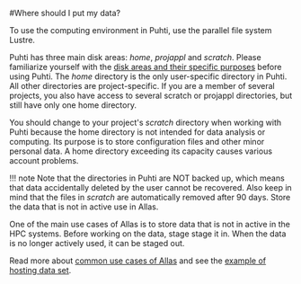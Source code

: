 #Where should I put my data?

To use the computing environment in Puhti, use the parallel file system Lustre.

Puhti has three main disk areas: _home_, _projappl_ and _scratch_. Please familiarize yourself with the [disk areas and their specific purposes](/computing/disk/) before using Puhti. The _home_ directory is the only user-specific directory in Puhti. All other directories are project-specific. If you are a member of several projects, you also have access to several scratch or projappl directories, but still have only one home directory.

You should change to your project's _scratch_ directory when working with Puhti because the home directory is not intended for data analysis or computing. Its purpose is to store configuration files and other minor personal data. A home directory exceeding its capacity causes various account problems.

!!! note
     Note that the directories in Puhti are NOT backed up, which means that data accidentally deleted by the user cannot be recovered. Also keep in mind that the files in _scratch_ are automatically removed after 90 days. Store the data that is not in active use in Allas.

One of the main use cases of Allas is to store data that is not in active in the HPC systems. Before working on the data, stage stage it in. When the data is no longer actively used, it can be staged out. 

Read more about [common use cases of Allas](/data/Allas/using_allas/common_use_cases/) and see the [example of hosting data set](/data/Allas/allas_project_example/).

